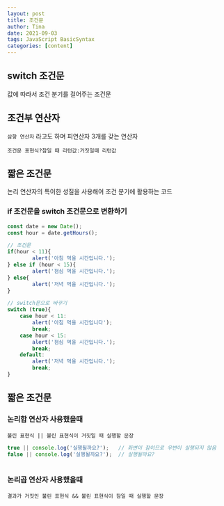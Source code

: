 ```yaml
---
layout: post
title: 조건문
author: Tina
date: 2021-09-03
tags: JavaScript BasicSyntax
categories: [content]
---
```



## switch 조건문

값에 따라서 조건 분기를 걸어주는 조건문

## 조건부 연산자

`삼항 연산자` 라고도 하며 피연산자 3개를 갖는 연산자 

`조건문 표현식?참일 때 리턴값:거짓일때 리턴값`

## 짧은 조건문

논리 연산자의 특이한 성질을 사용해어 조건 분기에 활용하는 코드

### if 조건문을 switch 조건문으로 변환하기

```jsx
const date = new Date();
const hour = date.getHours();

// 조건문
if(hour < 11){
		alert('아침 먹을 시간입니다.');
} else if (hour < 15){
		alert('점심 먹을 시간입니다.');
} else{
		alert('저녁 먹을 시간입니다.');
}

// switch문으로 바꾸기
switch (true){
	case hour < 11:
		alert('아침 먹을 시간입니다');
		break;
	case hour < 15:
		alert('점심 먹을 시간입니다.');
		break;
	default:
		alert('저녁 먹을 시간입니다.');
		break;
}
```

## 짧은 조건문

### 논리합 연산자 사용했을때

`불린 표현식 || 불린 표현식이 거짓일 때 실행할 문장`

```jsx
true || console.log('실행될까요?');   // 좌변이 참이므로 우변이 실행되지 않음
false || console.log('실행될까요?');  // 실행될까요?
																		 // 좌변이 거짓이므로 우변이 실행됨
```

### 논리곱 연산자 사용했을때

`결과가 거짓인 불린 표현식 && 불린 표현식이 참일 때 실행할 문장`
